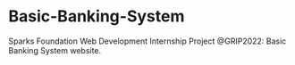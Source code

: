 # Basic-Banking-System
Sparks Foundation Web Development Internship Project @GRIP2022: Basic Banking System website.
